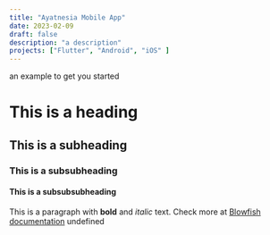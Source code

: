```yaml
---
title: "Ayatnesia Mobile App"
date: 2023-02-09
draft: false
description: "a description"
projects: ["Flutter", "Android", "iOS" ]
---
```

 an example to get you started
# This is a heading
## This is a subheading
### This is a subsubheading
#### This is a subsubsubheading
This is a paragraph with **bold** and *italic* text.
Check more at [Blowfish documentation](https://blowfish.page/)
undefined